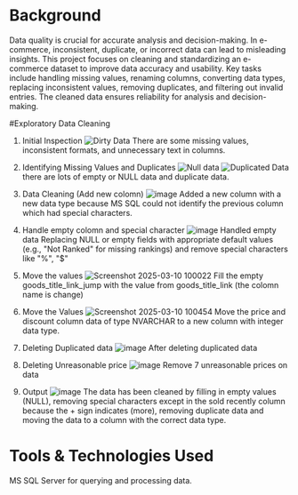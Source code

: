 # Background
Data quality is crucial for accurate analysis and decision-making. In e-commerce, inconsistent, duplicate, or incorrect data can lead to misleading insights. This project focuses on cleaning and standardizing an e-commerce dataset to improve data accuracy and usability. Key tasks include handling missing values, renaming columns, converting data types, replacing inconsistent values, removing duplicates, and filtering out invalid entries. The cleaned data ensures reliability for analysis and decision-making.

#Exploratory Data Cleaning
1. Initial Inspection
  ![Dirty Data](https://github.com/user-attachments/assets/6ab12459-8757-474a-9618-e4e366a766ea)
  There are some missing values, inconsistent formats, and unnecessary text in columns.

2. Identifying Missing Values and Duplicates
   ![Null data](https://github.com/user-attachments/assets/e0883f8e-db21-46d9-9f5e-46530ee55af6)
   ![Duplicated Data](https://github.com/user-attachments/assets/cd012374-6ed0-4771-83bb-8114f53556fe)
   there are lots of empty or NULL data and duplicate data.

3. Data Cleaning (Add new colomn)
   ![image](https://github.com/user-attachments/assets/bc28e0fc-92b4-44b5-9194-8e24f8d32766)
   Added a new column with a new data type because MS SQL could not identify the previous column which had special characters.
   
5. Handle empty colomn and special character
   ![image](https://github.com/user-attachments/assets/27a185bc-aabf-439a-b940-ca4f161e4791)
   Handled empty data Replacing NULL or empty fields with appropriate default values (e.g., "Not Ranked" for missing rankings) and remove special characters like "%", "$"

7. Move the values
   ![Screenshot 2025-03-10 100022](https://github.com/user-attachments/assets/bb76f34d-7c54-4d50-8d51-b65ef748c263)
   Fill the empty goods_title_link_jump with the value from goods_title_link (the colomn name is change)

9. Move the Values
    ![Screenshot 2025-03-10 100454](https://github.com/user-attachments/assets/9e5efecf-22a2-4a03-a299-ff0dbe2d861c)
   Move the price and discount column data of type NVARCHAR to a new column with integer data type.

11. Deleting Duplicated data
    ![image](https://github.com/user-attachments/assets/5914a487-dfef-4800-b597-3052c708698e)
    After deleting duplicated data

12. Deleting Unreasonable price
    ![image](https://github.com/user-attachments/assets/75521807-76ec-4d0f-9543-0234326e845a)
    Remove 7 unreasonable prices on data

13. Output
   ![image](https://github.com/user-attachments/assets/47bd2061-ba82-4e89-b2c0-7634d2b17f98)
   The data has been cleaned by filling in empty values ​​(NULL), removing special characters except in the sold recently column because the + sign indicates (more), removing duplicate data and moving the data to a column with the correct data type.

# Tools & Technologies Used
MS SQL Server for querying and processing data.
